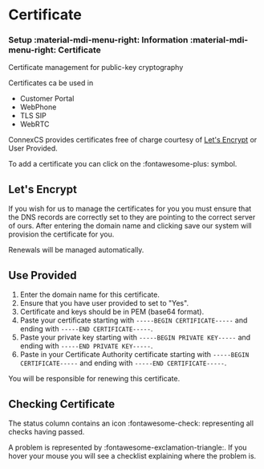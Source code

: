 # Certificate
### Setup :material-mdi-menu-right: Information :material-mdi-menu-right: Certificate


Certificate management for public-key cryptography

Certificates ca be used in
* Customer Portal
* WebPhone
* TLS SIP
* WebRTC

ConnexCS provides certificates free of charge courtesy of [Let's Encrypt](https://letsencrypt.org/) or User Provided.

To add a certificate you can click on the :fontawesome-plus: symbol.

## Let's Encrypt

If you wish for us to manage the certificates for you you must ensure that the DNS records are correctly set to they are pointing to the correct server of ours.
After entering the domain name and clicking save our system will provision the certificate for you.

Renewals will be managed automatically.

## Use Provided

1. Enter the domain name for this certificate.
2. Ensure that you have user provided to set to "Yes".
3. Certificate and keys should be in PEM (base64 format).
4. Paste your certificate starting with `-----BEGIN CERTIFICATE-----` and ending with `-----END CERTIFICATE-----`.
5. Paste your private key starting with `-----BEGIN PRIVATE KEY-----` and ending with `-----END PRIVATE KEY-----`.
6. Paste in your Certificate Authority certificate starting with `-----BEGIN CERTIFICATE-----` and ending with `-----END CERTIFICATE-----`.

You will be responsible for renewing this certificate.

## Checking Certificate

The status column contains an icon :fontawesome-check: representing all checks having passed.

A problem is represented by :fontawesome-exclamation-triangle:. If you hover your mouse you will see a checklist explaining where the problem is.